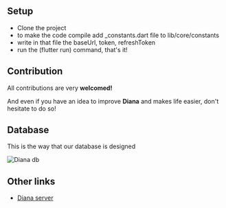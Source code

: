 ## Setup
- Clone the project
- to make the code compile add _constants.dart file to lib/core/constants
- write in that file the baseUrl, token, refreshToken 
- run the (flutter run) command, that's it!

## Contribution

All contributions are very **welcomed!**

And even if you have an idea to improve **Diana** and makes life easier, don't hesitate to do so!

## Database

This is the way that our database is designed

![Diana db](https://user-images.githubusercontent.com/75932114/105176817-d1bb3280-5b36-11eb-9b13-9a1704f3bf31.png)

## Other links

- [Diana server](https://github.com/softshape-team/diana-server)

